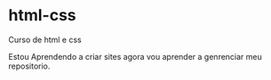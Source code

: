 # html-css
 Curso de html e css

 Estou Aprendendo a criar sites agora vou aprender a genrenciar meu repositorio.
